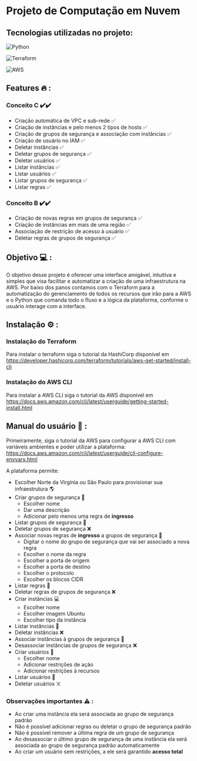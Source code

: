 # Projeto de Computação em Nuvem

## Tecnologias utilizadas no projeto:

![Python](https://img.shields.io/badge/python-3670A0?style=for-the-badge&logo=python&logoColor=ffdd54)

![Terraform](https://img.shields.io/badge/terraform-%235835CC.svg?style=for-the-badge&logo=terraform&logoColor=white)

![AWS](https://img.shields.io/badge/AWS-%23FF9900.svg?style=for-the-badge&logo=amazon-aws&logoColor=white)

## Features :fire: :

### Conceito C :heavy_check_mark::heavy_check_mark:

- Criação automática de VPC e sub-rede :white_check_mark:
- Criação de instâncias e pelo menos 2 tipos de hosts :white_check_mark:
- Criação de grupos de segurança e associação com instâncias :white_check_mark:
- Criação de usuário no IAM :white_check_mark:
- Deletar instâncias :white_check_mark:
- Deletar grupos de segurança :white_check_mark:
- Deletar usuários :white_check_mark:
- Listar instâncias :white_check_mark:
- Listar usuários :white_check_mark:
- Listar grupos de segurança :white_check_mark:
- Listar regras :white_check_mark:

### Conceito B :heavy_check_mark::heavy_check_mark:

- Criação de novas regras em grupos de segurança :white_check_mark:
- Criação de instâncias em mais de uma região :white_check_mark:
- Associação de restrição de acesso à usuário :white_check_mark:
- Deletar regras de grupos de segurança :white_check_mark:

## Objetivo :computer: :

O objetivo desse projeto é oferecer uma interface amigável, intuitiva e simples que visa facilitar e automatizar a criação de uma infraestrutura na AWS. Por baixo dos panos contamos com o Terraform para a automatização do gerenciamento de todos os recursos que irão para a AWS e o Python que comanda todo o fluxo e a lógica da plataforma, conforme o usuário interage com a interface.

## Instalação :gear: : 

### Instalação do Terraform

Para instalar o terraform siga o tutorial da HashiCorp disponível em https://developer.hashicorp.com/terraform/tutorials/aws-get-started/install-cli

### Instalação do AWS CLI

Para instalar a AWS CLI siga o tutorial da AWS disponível em https://docs.aws.amazon.com/cli/latest/userguide/getting-started-install.html

## Manual do usuário :scroll: :

Primeiramente, siga o tutorial da AWS para configurar a AWS CLI com variáveis ambientes e poder utilizar a plataforma: https://docs.aws.amazon.com/cli/latest/userguide/cli-configure-envvars.html

A plataforma permite:
  - Escolher Norte da Virgínia ou São Paulo para provisionar sua infraestrutura :earth_americas:
  - Criar grupos de segurança :cop:
    * Escolher nome
    * Dar uma descrição
    * Adicionar pelo menos uma regra de **ingresso**
  - Listar grupos de segurança :page_with_curl:
  - Deletar grupos de segurança :x:
  - Associar novas regras de **ingresso** a grupos de segurança :book:
    * Digitar o nome do grupo de segurança que vai ser associado a nova regra
    * Escolher o nome da regra
    * Escolher a porta de origem
    * Escolher a porta de destino
    * Escolher o protocolo
    * Escolher os blocos CIDR 
  - Listar regras :page_with_curl:
  - Deletar regras de grupos de segurança :x:
  - Criar instâncias :computer:
    * Escolher nome
    * Escolher imagem Ubuntu
    * Escolher tipo da instância
  - Listar instâncias :page_with_curl:
  - Deletar instâncias :x:
  - Associar instâncias à grupos de segurança :police_car:
  - Desassociar instâncias de grupos de segurança :x:
  - Criar usuários :baby:
    * Escolher nome
    * Adicionar restrições de ação
    * Adicionar restrições à recursos
  - Listar usuários :page_with_curl:
  - Deletar usuários :skull_and_crossbones:	

### Observações importantes :warning: :
- Ao criar uma instância ela será associada ao grupo de segurança padrão
- Não é possível adicionar regras ou deletar o grupo de segurança padrão
- Não é possível remover a última regra de um grupo de segurança
- Ao desassociar o último grupo de segurança de uma instância ela será associada ao grupo de segurança padrão automaticamente
- Ao criar um usuário sem restrições, a ele será garantido **acesso total**
  


    
